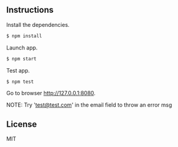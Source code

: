 
## Instructions

Install the dependencies.

```bash
$ npm install
```

Launch app.

```bash
$ npm start
```

Test app.

```bash
$ npm test
```

Go to browser http://127.0.0.1:8080.

NOTE: Try 'test@test.com' in the email field to throw an error msg


## License

MIT

